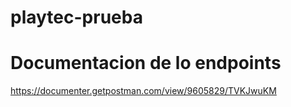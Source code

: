 # playtec-prueba

# Documentacion de lo endpoints
https://documenter.getpostman.com/view/9605829/TVKJwuKM
